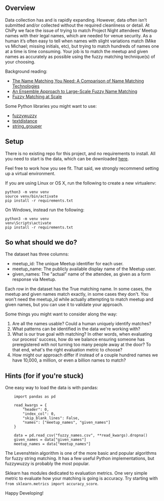 <!--
.. title: Fuzzy String Matching
.. slug: fuzzy-string-matching
.. date: 2020-01-16 6:00:00 UTC-05:00
.. tags: 
.. category: data-science 
.. link: 
.. description: Use fuzzy string matching algorithms to match ChiPy meetup and given names.
.. type: text
-->

## Overview

Data collection has and is rapidly expanding. However, data often isn’t submitted and/or collected without the required cleanliness or detail. At ChiPy we face the issue of trying to match Project Night attendees’ Meetup names with their legal names, which are needed for venue security. As a human it’s often easy to tell when names with slight variations match (Mike vs Michael; missing initials, etc), but trying to match hundreds of names one at a time is time consuming. Your job is to match the meetup and given names as accurately as possible using the fuzzy matching technique(s) of your choosing.

Background reading:  
- [The Name Matching You Need: A Comparison of Name Matching Technologies](http://www.basistech.com/whitepapers/the-name-matching-you-need-EN.pdf)  
- [An Ensemble Approach to Large-Scale Fuzzy Name Matching](https://medium.com/bcggamma/an-ensemble-approach-to-large-scale-fuzzy-name-matching-b3e3fa124e3c)  
- [Fuzzy Matching at Scale](https://towardsdatascience.com/fuzzy-matching-at-scale-84f2bfd0c536)  

Some Python libraries you might want to use:  
- [fuzzywuzzy](https://pypi.org/project/fuzzywuzzy/)  
- [textdistance](https://pypi.org/project/textdistance/)  
- [string_grouper](https://github.com/Bergvca/string_grouper)  


## Setup

There is no existing repo for this project, and no requirements to install. All you need to start is the data, which can be downloaded [here](https://drive.google.com/file/d/1WtW89K43Rwxq5ZM8Dyryv5EQgkkauOCF/view?usp=sharing).

Feel free to work how you see fit. That said, we strongly recommend setting up a virtual environment.

If you are using Linux or OS X, run the following to create a new virtualenv:

	python3 -m venv venv
	source venv/bin/activate
	pip install -r requirements.txt

On Windows, instead run the following:

	python3 -m venv venv
	venv\Scripts\activate
	pip install -r requirements.txt


## So what should we do?

The dataset has three columns: 
- meetup_id: The unique Meetup identifier for each user.  
- meetup_name: The publicly available display name of the Meetup user.  
- given_names: The "actual" name of the attendee, as given as a form response via Meetup.  

Each row in the dataset has the True matching name. In some cases, the meetup and given names match exactly, in some cases they don't. You won't need the meetup_id while actually attempting to match meetup and given names, but you can use it to validate your approach.

Some things you might want to consider along the way:

1. Are all the names usable? Could a human uniquely identify matches?
2. What patterns can be identified in the data we're working with?
3. What is our true goal with matching? In other words, when evaluating our process' success, how do we balance ensuring someone has preregistered with not turning too many people away at the door? To that end, what's the right evaluation metric to choose?
4. How might our approach differ if instead of a couple hundred names we have 10,000, a million, or even a billion names to match?


## Hints (for if you're stuck)
One easy way to load the data is with pandas:

```
	import pandas as pd

	read_kwargs = {
	    "header": 0,
	    "index_col": 0,
	    "skip_blank_lines": False,
	    "names": ["meetup_names", "given_names"]
	}

	data = pd.read_csv("fuzzy_names.csv", **read_kwargs).dropna()
	given_names = data["given_names"]
	meetup_names = data["meetup_names"]
```

The Levenshtein algorithm is one of the more basic and popular algorithms for fuzzy string matching. It has a few useful Python implementations, but fuzzywuzzy is probably the most popular.

Sklearn has modules dedicated to evaluation metrics. One very simple metric to evaluate how your matching is going is accuracy. Try starting with `from sklearn.metrics import accuracy_score`.


Happy Developing!
